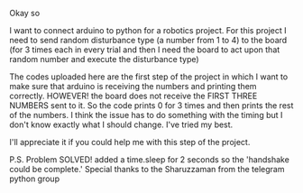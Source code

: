 Okay so

I want to connect arduino to python for a robotics project.
For this project I need to send random disturbance type (a number from 1 to 4) to the board (for 3 times each in every trial and then I need the board to act upon that random number 
and execute the disturbance type)

The codes uploaded here are the first step of the project in which I want to make sure that arduino is receiving the numbers and printing them correctly.
HOWEVER! the board does not receive the FIRST THREE NUMBERS sent to it.
So the code prints 0 for 3 times and then prints the rest of the numbers.
I think the issue has to do something with the timing but I don't know exactly what I should change. I've tried my best. 

I'll appreciate it if you could help me with this step of the project.


P.S. Problem SOLVED! added a time.sleep for 2 seconds so the 'handshake could be complete.'
Special thanks to the Sharuzzaman from the telegram python group
